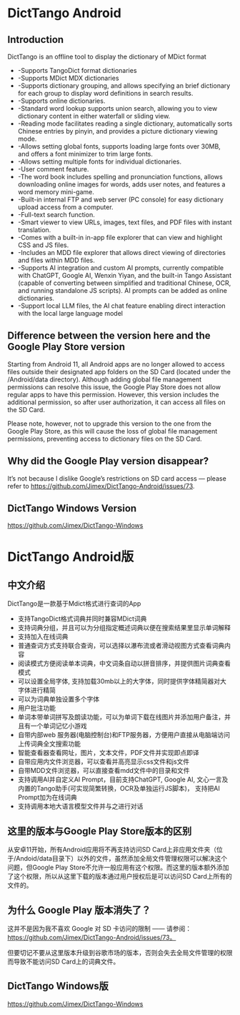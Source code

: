# DictTango Android

## Introduction

DictTango is an offline tool to display the dictionary of MDict format

- -Supports TangoDict format dictionaries
- -Supports MDict MDX dictionaries
- -Supports dictionary grouping, and allows specifying an brief dictionary for each group to display word definitions in search results.
- -Supports online dictionaries.
- -Standard word lookup supports union search, allowing you to view dictionary content in either waterfall or sliding view.
- -Reading mode facilitates reading a single dictionary, automatically sorts Chinese entries by pinyin, and provides a picture dictionary viewing mode.
- -Allows setting global fonts, supports loading large fonts over 30MB, and offers a font minimizer to trim large fonts.
- -Allows setting multiple fonts for individual dictionaries.
- -User comment feature.
- -The word book includes spelling and pronunciation functions, allows downloading online images for words, adds user notes, and features a word memory mini-game.
- -Built-in internal FTP and web server (PC console) for easy dictionary upload access from a computer.
- -Full-text search function.
- -Smart viewer to view URLs, images, text files, and PDF files with instant translation.
- -Comes with a built-in in-app file explorer that can view and highlight CSS and JS files.
- -Includes an MDD file explorer that allows direct viewing of directories and files within MDD files.
- -Supports AI integration and custom AI prompts, currently compatible with ChatGPT, Google AI, Wenxin Yiyan, and the built-in Tango Assistant (capable of converting between simplified and traditional Chinese, OCR, and running standalone JS scripts). AI prompts can be added as online dictionaries.
- -Support local LLM files, the AI chat feature enabling direct interaction with the local large language model
## Difference between the version here and the Google Play Store version
Starting from Android 11, all Android apps are no longer allowed to access files outside their designated app folders on the SD Card (located under the /Android/data directory). Although adding global file management permissions can resolve this issue, the Google Play Store does not allow regular apps to have this permission. However, this version includes the additional permission, so after user authorization, it can access all files on the SD Card.

Please note, however, not to upgrade this version to the one from the Google Play Store, as this will cause the loss of global file management permissions, preventing access to dictionary files on the SD Card.

## Why did the Google Play version disappear?
It’s not because I dislike Google’s restrictions on SD card access — please refer to https://github.com/Jimex/DictTango-Android/issues/73.


## DictTango Windows Version
https://github.com/Jimex/DictTango-Windows




# DictTango Android版

## 中文介绍
DictTango是一款基于Mdict格式进行查词的App

- 支持TangoDict格式词典并同时兼容MDict词典
- 支持词典分组，并且可以为分组指定概述词典以便在搜索结果里显示单词解释
- 支持加入在线词典
- 普通查词方式支持联合查询，可以选择以瀑布流或者滑动视图方式查看词典内容
- 阅读模式方便阅读单本词典，中文词条自动以拼音排序，并提供图片词典查看模式
- 可以设置全局字体, 支持加载30mb以上的大字体，同时提供字体精简器对大字体进行精简
- 可以为词典单独设置多个字体
- 用户批注功能
- 单词本带单词拼写及朗读功能，可以为单词下载在线图片并添加用户备注，并且有一个单词记忆小游戏
- 自带内部web 服务器(电脑控制台)和FTP服务器，方便用户直接从电脑端访问上传词典全文搜索功能
- 智能查看器查看网址，图片，文本文件，PDF文件并实现即点即译
- 自带应用内文件浏览器，可以查看并高亮显示css文件和js文件
- 自带MDD文件浏览器，可以直接查看mdd文件中的目录和文件
- 支持调用AI并自定义AI Prompt，目前支持ChatGPT, Google AI, 文心一言及内置的Tango助手(可实现简繁转换，OCR及单独运行JS脚本)， 支持把AI Prompt加为在线词典
- 支持调用本地大语言模型文件并与之进行对话

## 这里的版本与Google Play Store版本的区别
从安卓11开始，所有Android应用将不再支持访问SD Card上非应用文件夹（位于/Andoid/data目录下）以外的文件，虽然添加全局文件管理权限可以解决这个问题，但Google Play Store不允许一般应用有这个权限。而这里的版本额外添加了这个权限，所以从这里下载的版本通过用户授权后是可以访问SD Card上所有的文件的。

## 为什么 Google Play 版本消失了？  
这并不是因为我不喜欢 Google 对 SD 卡访问的限制 —— 请参阅：https://github.com/Jimex/DictTango-Android/issues/73。

但要切记不要从这里版本升级到谷歌市场的版本，否则会失去全局文件管理的权限而导致不能访问SD Card上的词典文件。

## DictTango Windows版

https://github.com/Jimex/DictTango-Windows
